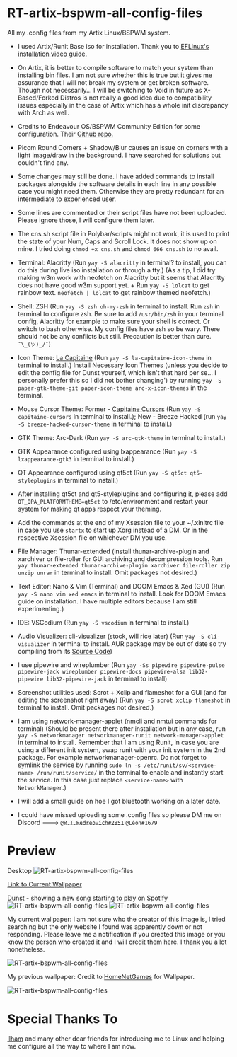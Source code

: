 # RT-artix-bspwm-all-config-files
All my .config files from my Artix Linux/BSPWM system.

- I used Artix/Runit Base iso for installation. Thank you to [EFLinux's installation video guide.](https://www.youtube.com/watch?v=mIpZA6z-Ctk)

- On Artix, it is better to compile software to match your system than installing bin files. I am not sure whether this is true but it gives me assurance that I will not break my system or get broken software. Though not necessarily... I will be switching to Void in future as X-Based/Forked Distros is not really a good idea due to compatibility issues especially in the case of Artix which has a whole init discrepancy with Arch as well.

- Credits to Endeavour OS/BSPWM Community Edition for some configuration. Their [Github repo.](https://github.com/EndeavourOS-Community-Editions/bspwm)

- Picom Round Corners + Shadow/Blur causes an issue on corners with a light image/draw in the background. I have searched for solutions but couldn't find any.

- Some changes may still be done. I have added commands to install packages alongside the software details in each line in any possible case you might need them. Otherwise they are pretty redundant for an intermediate to experienced user.

- Some lines are commented or their script files have not been uploaded. Please ignore those, I will configure them later.

- The cns.sh script file in Polybar/scripts might not work, it is used to print the state of your Num, Caps and Scroll Lock. It does not show up on mine. I tried doing `chmod +x cns.sh` and `chmod 666 cns.sh` to no avail.

- Terminal: Alacritty (Run `yay -S alacritty` in terminal? to install, you can do this during live iso installation or through a tty.) (As a tip, I did try making w3m work with neofetch on Alacritty but it seems that Alacritty does not have good w3m support yet. + Run `yay -S lolcat` to get rainbow text. `neofetch | lolcat` to get rainbow themed neofetch.)

- Shell: ZSH (Run `yay -S zsh oh-my-zsh` in terminal to install. Run `zsh` in terminal to configure zsh. Be sure to add `/usr/bin/zsh` in your terminal config, Alacritty for example to make sure your shell is correct. Or switch to bash otherwise. My config files have zsh so be wary. There should not be any conflicts but still. Precaution is better than cure. `¯\_(ツ)_/¯`)

- Icon Theme: [La Capitaine](https://store.kde.org/p/1148695/) (Run `yay -S la-capitaine-icon-theme` in terminal to install.) Install Necessary Icon Themes (unless you decide to edit the config file for Dunst yourself, which isn't that hard per se... I personally prefer this so I did not bother changing') by running `yay -S paper-gtk-theme-git paper-icon-theme arc-x-icon-themes` in the terminal.

- Mouse Cursor Theme: Former - [Capitaine Cursors](https://store.kde.org/p/1148692) (Run `yay -S capitaine-cursors` in terminal to install.); New - Breeze Hacked (run `yay -S breeze-hacked-cursor-theme` in terminal to install.)

- GTK Theme: Arc-Dark (Run `yay -S arc-gtk-theme` in terminal to install.)

- GTK Appearance configured using lxappearance (Run `yay -S lxappearance-gtk3` in terminal to install.)

- QT Appearance configured using qt5ct (Run `yay -S qt5ct qt5-styleplugins` in terminal to install.)

- After installing qt5ct and qt5-styleplugins and configuring it, please add `QT_QPA_PLATFORMTHEME=qt5ct` to /etc/environment and restart your system for making qt apps respect your theming.

- Add the commands at the end of my Xsession file to your ~/.xinitrc file in case you use `startx` to start up Xorg instead of a DM. Or in the respective Xsession file on whichever DM you use.

- File Manager: Thunar-extended (install thunar-archive-plugin and xarchiver or file-roller for GUI archiving and decompression tools. Run `yay thunar-extended thunar-archive-plugin xarchiver file-roller zip unzip unrar` in terminal to install. Omit packages not desired.)

- Text Editor: Nano & Vim (Terminal) and DOOM Emacs & Xed (GUI) (Run `yay -S nano vim xed emacs` in terminal to install. Look for DOOM Emacs guide on installation. I have multiple editors because I am still experimenting.)

- IDE: VSCodium (Run `yay -S vscodium` in terminal to install.)

- Audio Visualizer: cli-visualizer (stock, will rice later) (Run `yay -S cli-visualizer` in terminal to install. AUR package may be out of date so try compiling from its [Source Code](https://github.com/dpayne/cli-visualizer))

- I use pipewire and wireplumber (Run `yay -Ss pipewire pipewire-pulse pipewire-jack wireplumber pipewire-docs pipewire-alsa lib32-pipewire lib32-pipewire-jack` in terminal to install)

- Screenshot utilities used: Scrot + Xclip and flameshot for a GUI (and for editing the screenshot right away) (Run `yay -S scrot xclip flameshot` in terminal to install. Omit packages not desired.)

- I am using network-manager-applet (nmcli and nmtui commands for terminal) (Should be present there after installation but in any case, run `yay -S networkmanager networkmanager-runit network-manager-applet` in terminal to install. Remember that I am using Runit, in case you are using a different init system, swap runit with your init system in the 2nd package. For example networkmanager-openrc. Do not forget to symlink the service by running `sudo ln -s /etc/runit/sv/<service-name> /run/runit/service/` in the terminal to enable and instantly start the service. In this case just replace `<service-name>` with `NetworkManager`.)

- I will add a small guide on hoe I got bluetooth working on a later date.

- I could have missed uploading some .config files so please DM me on Discord ---> ~~`@R.T.Redreovich#2851`~~ `@Léon#1679`

# Preview

Desktop
![RT-artix-bspwm-all-config-files](https://raw.githubusercontent.com/Red1922/RT-artix-bspwm-all-config-files/main/Screenshots/PreviewVer3.png)

[Link to Current Wallpaper](https://raw.githubusercontent.com/Red1922/RT-artix-bspwm-all-config-files/main/Wallpapers/Elite-Dangerous-Space-Station.jpg)

Dunst - showing a new song starting to play on Spotify
![RT-artix-bspwm-all-config-files](https://raw.githubusercontent.com/Red1922/RT-artix-bspwm-all-config-files/main/Screenshots/Dunst-Preview2.png)
![RT-artix-bspwm-all-config-files](https://raw.githubusercontent.com/Red1922/RT-artix-bspwm-all-config-files/main/Screenshots/spotify-meme.png)

My current wallpaper:
I am not sure who the creator of this image is, I tried searching but the only website I found was apparently down or not responding. Please leave me a notification if you created this image or you know the person who created it and I will credit them here. I thank you a lot nonetheless.

![RT-artix-bspwm-all-config-files](https://raw.githubusercontent.com/Red1922/RT-artix-bspwm-all-config-files/main/Wallpapers/Elite-Dangerous-Space-Station.jpg)

My previous wallpaper:
Credit to [HomeNetGames](https://www.homenetgames.com/) for Wallpaper.

![RT-artix-bspwm-all-config-files](https://raw.githubusercontent.com/Red1922/RT-artix-bspwm-all-config-files/main/Wallpapers/pirate.jpg)


# Special Thanks To

[Ilham](https://github.com/ilhamisbored/bspwm-dotfiles) and many other dear friends for introducing me to Linux and helping me configure all the way to where I am now.
